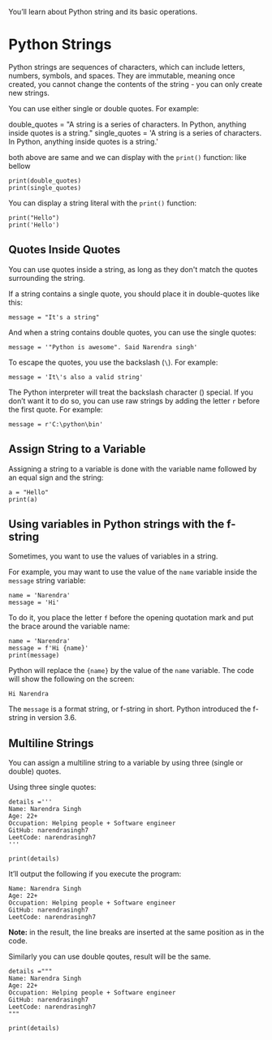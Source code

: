 You’ll learn about Python string and its basic operations.

# Python **Strings**

Python strings are sequences of characters, which can include letters, numbers, symbols, and spaces. They are immutable, meaning once created, you cannot change the contents of the string - you can only create new strings.

You can use either single or double quotes. For example:

double_quotes = "A string is a series of characters. In Python, anything inside quotes is a string."
single_quotes = 'A string is a series of characters. In Python, anything inside quotes is a string.'

both above are same and we can display with the `print()` function: like bellow

```
print(double_quotes)
print(single_quotes)
```

You can display a string literal with the `print()` function:

```
print("Hello")
print('Hello')
```

## Quotes Inside Quotes

You can use quotes inside a string, as long as they don't match the quotes surrounding the string.

If a string contains a single quote, you should place it in double-quotes like this:

```
message = "It's a string"
```

And when a string contains double quotes, you can use the single quotes:

```
message = '"Python is awesome". Said Narendra singh'
```

To escape the quotes, you use the backslash (`\`). For example:

```
message = 'It\'s also a valid string'
```

The Python interpreter will treat the backslash character (\) special. If you don’t want it to do so, you can use raw strings by adding the letter `r` before the first quote. For example:

```
message = r'C:\python\bin'
```

## Assign String to a Variable

Assigning a string to a variable is done with the variable name followed by an equal sign and the string:

```
a = "Hello"
print(a)
```

## Using variables in Python strings with the f-string

Sometimes, you want to use the values of variables in a string.

For example, you may want to use the value of the `name` variable inside the `message` string variable:

```
name = 'Narendra'
message = 'Hi'
```

To do it, you place the letter `f` before the opening quotation mark and put the brace around the variable name:

```
name = 'Narendra'
message = f'Hi {name}'
print(message)
```

Python will replace the `{name}` by the value of the `name` variable. The code will show the following on the screen:

```
Hi Narendra
```

The `message` is a format string, or f-string in short. Python introduced the f-string in version 3.6.

## Multiline Strings

You can assign a multiline string to a variable by using three (single or double) quotes.

Using three single quotes:

```
details ='''
Name: Narendra Singh
Age: 22+
Occupation: Helping people + Software engineer
GitHub: narendrasingh7
LeetCode: narendrasingh7
'''

print(details)
```

It’ll output the following if you execute the program:

```
Name: Narendra Singh
Age: 22+
Occupation: Helping people + Software engineer
GitHub: narendrasingh7
LeetCode: narendrasingh7
```

**Note:** in the result, the line breaks are inserted at the same position as in the code.

Similarly you can use double qoutes, result will be the same.

```
details ="""
Name: Narendra Singh
Age: 22+
Occupation: Helping people + Software engineer
GitHub: narendrasingh7
LeetCode: narendrasingh7
"""

print(details)
```
